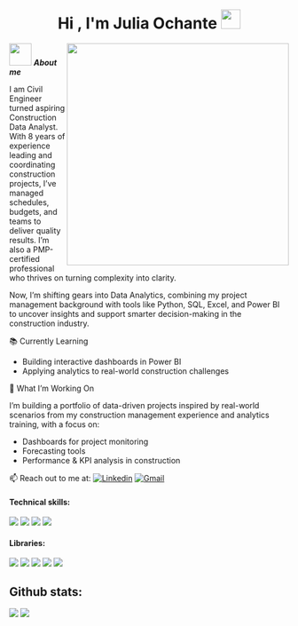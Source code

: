 <h1 align="center"><b>Hi , I'm Julia Ochante </b><img src="https://media.giphy.com/media/hvRJCLFzcasrR4ia7z/giphy.gif" width="35"></h1>
<!--  -->
<picture> <img align="right" src="https://mir-s3-cdn-cf.behance.net/project_modules/disp/601014116770475.6068beff4640a.gif" width = 400px></picture>

<img src="https://github.com/Anmol-Baranwal/Cool-GIFs-For-GitHub/assets/74038190/85cb9521-97c0-4a65-9358-7db8099fac7f" width="40px">&nbsp;***About me***

I am Civil Engineer turned aspiring Construction Data Analyst.
With 8 years of experience leading and coordinating construction projects, I’ve managed schedules, budgets, and teams to deliver quality results. I’m also a PMP-certified professional who thrives on turning complexity into clarity.

Now, I’m shifting gears into Data Analytics, combining my project management background with tools like Python, SQL, Excel, and Power BI to uncover insights and support smarter decision-making in the construction industry.

📚 Currently Learning
- Building interactive dashboards in Power BI
- Applying analytics to real-world construction challenges

🚀 What I’m Working On

I’m building a portfolio of data-driven projects inspired by real-world scenarios from my construction management experience and analytics training, with a focus on: 
- Dashboards for project monitoring
- Forecasting tools
- Performance & KPI analysis in construction

📫 Reach out to me at: 
[![Linkedin](https://img.shields.io/badge/-LinkedIn-497AA6?style=flat&logo=Linkedin&logoColor=white)](https://www.linkedin.com/in/julia-ochante/)
[![Gmail](https://img.shields.io/badge/-Gmail-BE8FBF?style=flat&logo=Gmail&logoColor=white)](mailto:julia.ochante04@gmail.com)

<h4> Technical skills: </h4>
<span> 
  <img src="https://img.shields.io/badge/python-1f2b38?style=for-the-badge&logo=python&logoColor=ffdd54">
  <img src= "https://img.shields.io/badge/mysql-39363c.svg?style=for-the-badge&logo=mysql&logoColor=white">
  <img src= "https://img.shields.io/badge/Microsoft_Excel-77618C?style=for-the-badge&logo=microsoft-excel&logoColor=white">
  <img src= "https://img.shields.io/badge/power_bi-D4C7D9?style=for-the-badge&logo=powerbi&logoColor=black">
 


</span>


<h4> Libraries: </h4>
<span>
  <img src="https://img.shields.io/badge/pandas-B9B1E0.svg?style=for-the-badge&logo=pandas&logoColor=white">
  <img src="https://img.shields.io/badge/numpy-B1C1E0.svg?style=for-the-badge&logo=numpy&logoColor=white">
  <img src="https://img.shields.io/badge/SciPy-C3E4FD.svg?style=for-the-badge&logo=scipy&logoColor=%white">
  <img src="https://img.shields.io/badge/Plotly-D0D3F7.svg?style=for-the-badge&logo=plotly&logoColor=white">
  <img src="https://img.shields.io/badge/Matplotlib-ECEAE4.svg?style=for-the-badge&logo=Matplotlib&logoColor=black">
  




</span>



<h2>Github stats:</h2> 

[![](https://github-readme-stats.vercel.app/api?username=Julia-ochante&show_icons=true&theme=buefy&hide_border=true&locale=en)](https://github.com/Julia-ochante)
[![](https://github-readme-streak-stats.herokuapp.com/?user=Julia-ochante&theme=buefy)](https://github.com/Julia-ochante)
</div>

